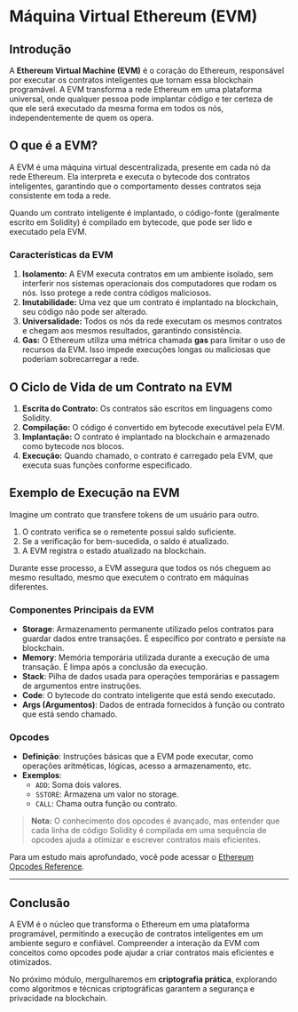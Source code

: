 # Máquina Virtual Ethereum (EVM)  

## Introdução  
A **Ethereum Virtual Machine (EVM)** é o coração do Ethereum, responsável por executar os contratos inteligentes que tornam essa blockchain programável. A EVM transforma a rede Ethereum em uma plataforma universal, onde qualquer pessoa pode implantar código e ter certeza de que ele será executado da mesma forma em todos os nós, independentemente de quem os opera.

## O que é a EVM?  
A EVM é uma máquina virtual descentralizada, presente em cada nó da rede Ethereum. Ela interpreta e executa o bytecode dos contratos inteligentes, garantindo que o comportamento desses contratos seja consistente em toda a rede.  

Quando um contrato inteligente é implantado, o código-fonte (geralmente escrito em Solidity) é compilado em bytecode, que pode ser lido e executado pela EVM.  

### Características da EVM  
1. **Isolamento:** A EVM executa contratos em um ambiente isolado, sem interferir nos sistemas operacionais dos computadores que rodam os nós. Isso protege a rede contra códigos maliciosos.  
2. **Imutabilidade:** Uma vez que um contrato é implantado na blockchain, seu código não pode ser alterado.  
3. **Universalidade:** Todos os nós da rede executam os mesmos contratos e chegam aos mesmos resultados, garantindo consistência.  
4. **Gas:** O Ethereum utiliza uma métrica chamada **gas** para limitar o uso de recursos da EVM. Isso impede execuções longas ou maliciosas que poderiam sobrecarregar a rede.  

## O Ciclo de Vida de um Contrato na EVM  
1. **Escrita do Contrato:** Os contratos são escritos em linguagens como Solidity.  
2. **Compilação:** O código é convertido em bytecode executável pela EVM.  
3. **Implantação:** O contrato é implantado na blockchain e armazenado como bytecode nos blocos.  
4. **Execução:** Quando chamado, o contrato é carregado pela EVM, que executa suas funções conforme especificado.  

## Exemplo de Execução na EVM  
Imagine um contrato que transfere tokens de um usuário para outro.  
1. O contrato verifica se o remetente possui saldo suficiente.  
2. Se a verificação for bem-sucedida, o saldo é atualizado.  
3. A EVM registra o estado atualizado na blockchain.  

Durante esse processo, a EVM assegura que todos os nós cheguem ao mesmo resultado, mesmo que executem o contrato em máquinas diferentes.  

### Componentes Principais da EVM

- **Storage**: Armazenamento permanente utilizado pelos contratos para guardar dados entre transações. É específico por contrato e persiste na blockchain.
- **Memory**: Memória temporária utilizada durante a execução de uma transação. É limpa após a conclusão da execução.
- **Stack**: Pilha de dados usada para operações temporárias e passagem de argumentos entre instruções.
- **Code**: O bytecode do contrato inteligente que está sendo executado.
- **Args (Argumentos)**: Dados de entrada fornecidos à função ou contrato que está sendo chamado.

### Opcodes

- **Definição**: Instruções básicas que a EVM pode executar, como operações aritméticas, lógicas, acesso a armazenamento, etc.
- **Exemplos**:
  - `ADD`: Soma dois valores.
  - `SSTORE`: Armazena um valor no storage.
  - `CALL`: Chama outra função ou contrato.

> **Nota:** O conhecimento dos opcodes é avançado, mas entender que cada linha de código Solidity é compilada em uma sequência de opcodes ajuda a otimizar e escrever contratos mais eficientes.

Para um estudo mais aprofundado, você pode acessar o [Ethereum Opcodes Reference](https://www.evm.codes/).

---

## Conclusão  

A EVM é o núcleo que transforma o Ethereum em uma plataforma programável, permitindo a execução de contratos inteligentes em um ambiente seguro e confiável. Compreender a interação da EVM com conceitos como opcodes pode ajudar a criar contratos mais eficientes e otimizados.

No próximo módulo, mergulharemos em **criptografia prática**, explorando como algoritmos e técnicas criptográficas garantem a segurança e privacidade na blockchain.
